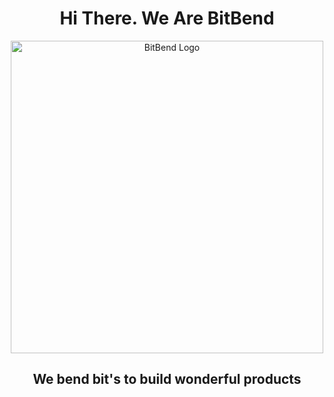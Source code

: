 <h1 align="center">
  Hi There. We Are BitBend
</h1>

<div align="center">
  <img src="https://github.com/user-attachments/assets/d99d9be4-12b4-4c40-8256-48dfe4f8aa3b" alt="BitBend Logo" style="width: 500px; height: auto;">
</div>


<h2 align="center">
  We bend bit's to build wonderful products
</h2>
